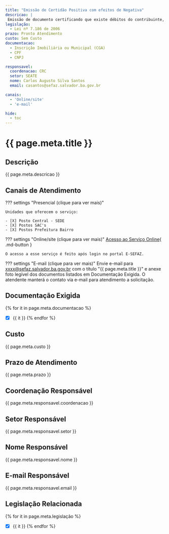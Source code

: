 ```yaml
---
title: "Emissão de Certidão Positiva com efeitos de Negativa"
descricao: |
 Emissão de documento certificando que existe débitos do contribuinte, contudo o contribuinte entrou em acordo com a SEFAZ.
legislação:
  - Lei nº 7.186 de 2006
prazo: Pronto Atendimento
custo: Sem Custo
documentacao:
  - Inscrição Imobiliária ou Municipal (CGA)
  - CPF 
  - CNPJ

responsavel:
  coordenacao: CRC
  setor: SEATE
  nome: Carlos Augusto Silva Santos
  email: casantos@sefaz.salvador.ba.gov.br

canais:
  - 'Online/site'
  - 'e-mail'

hide:
  - toc
---
```


# {{ page.meta.title }}

## Descrição

{{ page.meta.descricao }}

## Canais de Atendimento

??? settings   "Presencial (clique para ver mais)" 

	Unidades que oferecem o serviço:
	
	- [X] Posto Central - SEDE
	- [X] Postos SAC's
	- [X] Postos Prefeitura Bairro

??? settings   "Online/site (clique para ver mais)"
    [Acesso ao Serviço Online](https://www.sefaz.salvador.ba.gov.br/imobiliario/Certidao/Pesquisar?funcao=UC00100){ .md-button }
	
	O acesso a esse serviço é feito após login no portal E-SEFAZ.
	
??? settings   "E-mail (clique para ver mais)"
    Envie e-mail para xxxx@sefaz.salvador.ba.gov.br com o título "{{ page.meta.title }}" e anexe foto legível dos documentos listados em Documentação Exigida.
	O atendente manterá o contato via e-mail para atendimento a solicitação.




## Documentação Exigida

{% for it in page.meta.documentacao %}
- [X] {{ it }}
{% endfor %}


## Custo

{{ page.meta.custo }}

## Prazo de Atendimento

{{ page.meta.prazo }}

## Coordenação Responsável

{{ page.meta.responsavel.coordenacao }}

## Setor Responsável

{{ page.meta.responsavel.setor }}

## Nome Responsável

{{ page.meta.responsavel.nome }}

## E-mail Responsável

{{ page.meta.responsavel.email }}

## Legislação Relacionada

{% for it in page.meta.legislação %}
- [X] {{ it }}
{% endfor %}
